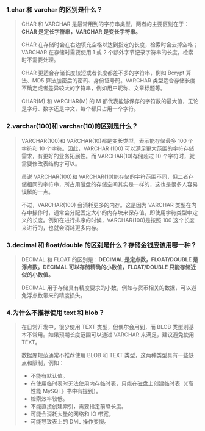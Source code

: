 ### 1.char 和 varchar 的区别是什么？

> CHAR 和 VARCHAR 是最常用到的字符串类型，两者的主要区别在于：**CHAR 是定长字符串，VARCHAR 是变长字符串。**
>
> CHAR 在存储时会在右边填充空格以达到指定的长度，检索时会去掉空格；VARCHAR 在存储时需要使用 1 或 2 个额外字节记录字符串的长度，检索时不需要处理。
>
> CHAR 更适合存储长度较短或者长度都差不多的字符串，例如 Bcrypt 算法、MD5 算法加密后的密码、身份证号码。VARCHAR 类型适合存储长度不确定或者差异较大的字符串，例如用户昵称、文章标题等。
>
> CHAR(M) 和 VARCHAR(M) 的 M 都代表能够保存的字符数的最大值，无论是字母、数字还是中文，每个都只占用一个字符。

### 2.varchar(100)和 varchar(10)的区别是什么？

> VARCHAR(100)和 VARCHAR(10)都是变长类型，表示能存储最多 100 个字符和 10 个字符。因此，VARCHAR (100) 可以满足更大范围的字符存储需求，有更好的业务拓展性。而 VARCHAR(10)存储超过 10 个字符时，就需要修改表结构才可以。
>
> 虽说 VARCHAR(100)和 VARCHAR(10)能存储的字符范围不同，但二者存储相同的字符串，所占用磁盘的存储空间其实是一样的，这也是很多人容易误解的一点。
>
> 不过，VARCHAR(100) 会消耗更多的内存。这是因为 VARCHAR 类型在内存中操作时，通常会分配固定大小的内存块来保存值，即使用字符类型中定义的长度。例如在进行排序的时候，VARCHAR(100)是按照 100 这个长度来进行的，也就会消耗更多内存。

### 3.decimal 和 float/double 的区别是什么？存储⾦钱应该⽤哪⼀种？

> DECIMAL 和 FLOAT 的区别是：**DECIMAL 是定点数，FLOAT/DOUBLE 是浮点数。DECIMAL 可以存储精确的小数值，FLOAT/DOUBLE 只能存储近似的小数值。**
>
> DECIMAL 用于存储具有精度要求的小数，例如与货币相关的数据，可以避免浮点数带来的精度损失。

### 4.为什么不推荐使⽤ text 和 blob？

> 在日常开发中，很少使用 TEXT 类型，但偶尔会用到，而 BLOB 类型则基本不常用。如果预期长度范围可以通过 VARCHAR 来满足，建议避免使用 TEXT。
>
> 数据库规范通常不推荐使用 BLOB 和 TEXT 类型，这两种类型具有一些缺点和限制，例如：
>
> - 不能有默认值。
> - 在使用临时表时无法使用内存临时表，只能在磁盘上创建临时表（《高性能 MySQL》书中有提到）。
> - 检索效率较低。
> - 不能直接创建索引，需要指定前缀长度。
> - 可能会消耗大量的网络和 IO 带宽。
> - 可能导致表上的 DML 操作变慢。